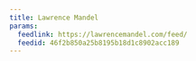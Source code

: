 ```yaml
---
title: Lawrence Mandel
params:
  feedlink: https://lawrencemandel.com/feed/
  feedid: 46f2b850a25b8195b18d1c8902acc189
---
```

